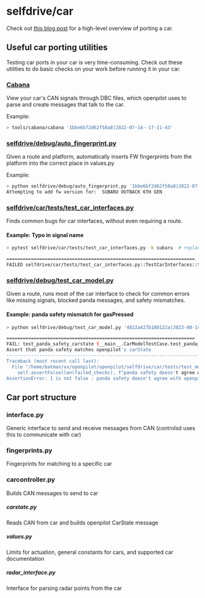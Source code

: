 # selfdrive/car

Check out [this blog post](https://blog.comma.ai/how-to-write-a-car-port-for-openpilot/) for a high-level overview of porting a car.

## Useful car porting utilities

Testing car ports in your car is very time-consuming. Check out these utilities to do basic checks on your work before running it in your car.

### [Cabana](/tools/cabana/README.md)

View your car's CAN signals through DBC files, which openpilot uses to parse and create messages that talk to the car.

Example:
```bash
> tools/cabana/cabana '1bbe6bf2d62f58a8|2022-07-14--17-11-43'
```

### [selfdrive/debug/auto_fingerprint.py](/selfdrive/debug/auto_fingerprint.py)

Given a route and platform, automatically inserts FW fingerprints from the platform into the correct place in values.py

Example:
```bash
> python selfdrive/debug/auto_fingerprint.py '1bbe6bf2d62f58a8|2022-07-14--17-11-43' 'SUBARU OUTBACK 6TH GEN'
Attempting to add fw version for:  SUBARU OUTBACK 6TH GEN
```

### [selfdrive/car/tests/test_car_interfaces.py](/selfdrive/car/tests/test_car_interfaces.py)

Finds common bugs for car interfaces, without even requiring a route.


#### Example: Typo in signal name
```bash
> pytest selfdrive/car/tests/test_car_interfaces.py -k subaru  # replace with the brand you are working on

=====================================================================
FAILED selfdrive/car/tests/test_car_interfaces.py::TestCarInterfaces::test_car_interfaces_165_SUBARU_LEGACY_7TH_GEN - KeyError: 'CruiseControlOOPS'

```

### [selfdrive/debug/test_car_model.py](/selfdrive/debug/test_car_model.py)

Given a route, runs most of the car interface to check for common errors like missing signals, blocked panda messages, and safety mismatches.

#### Example: panda safety mismatch for gasPressed
```bash
> python selfdrive/debug/test_car_model.py '4822a427b188122a|2023-08-14--16-22-21'

=====================================================================
FAIL: test_panda_safety_carstate (__main__.CarModelTestCase.test_panda_safety_carstate)
Assert that panda safety matches openpilot's carState
----------------------------------------------------------------------
Traceback (most recent call last):
  File "/home/batman/xx/openpilot/openpilot/selfdrive/car/tests/test_models.py", line 380, in test_panda_safety_carstate
    self.assertFalse(len(failed_checks), f"panda safety doesn't agree with openpilot: {failed_checks}")
AssertionError: 1 is not false : panda safety doesn't agree with openpilot: {'gasPressed': 116}
```


## Car port structure

### interface.py
Generic interface to send and receive messages from CAN (controlsd uses this to communicate with car)

### fingerprints.py
Fingerprints for matching to a specific car

### carcontroller.py
Builds CAN messages to send to car

##### carstate.py
Reads CAN from car and builds openpilot CarState message

##### values.py
Limits for actuation, general constants for cars, and supported car documentation

##### radar_interface.py
Interface for parsing radar points from the car
